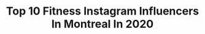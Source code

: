 ---
title: Top 10 Fitness Instagram Influencers In Montreal In 2020
description: >-
  Find top fitness Instagram influencers in Montreal in 2020. Most popular hashtags: #fitness #montreal #happy #travel.
platform: Instagram
profiles:
  - username: "roballenfitness"
    fullname: >-
      Rob Allen | Coach
    location: "Canada"
    followers: 184128
    engagement: 106
    commentsToLikes: 0.015101
    avatar: "https://scontent-amt2-1.cdninstagram.com/v/t51.2885-19/s320x320/87666021_520994835219648_9057301594437058560_n.jpg?_nc_ht=scontent-amt2-1.cdninstagram.com&_nc_ohc=CjK6aBqBQqkAX_hXh2P&oh=cabaae551873e31d7cf3f0636c4ad6b0&oe=5EB1B787"
    verified: false
    hashtags: "#bodybuildinglife, #creatinemonohydrate, #legexercises, #bodyweightworkouts"
  - username: "tnt__mma"
    fullname: >-
      Nordine taleb
    location: "Canada"
    followers: 13625
    engagement: 307
    commentsToLikes: 0.022437
    avatar: "https://scontent-lhr8-1.cdninstagram.com/v/t51.2885-19/s320x320/50215725_534544317053450_5584435461738201088_n.jpg?_nc_ht=scontent-lhr8-1.cdninstagram.com&_nc_ohc=gfykX_bwZDEAX9ly-9b&oh=a5aa162bc5428b669059b8d4ea3a9118&oe=5EB32AE0"
    verified: true
    hashtags: "#calisthenics, #bjj, #grappling, #fitness"
  - username: "christopher_the_pig"
    fullname: >-
      Christopher the Pig
    location: "Canada"
    followers: 81458
    engagement: 346
    commentsToLikes: 0.017487
    avatar: "https://scontent-lhr8-1.cdninstagram.com/v/t51.2885-19/s320x320/37979624_2173903782879357_3913057025923219456_n.jpg?_nc_ht=scontent-lhr8-1.cdninstagram.com&_nc_ohc=m8tVBxzbxNUAX-agOnn&oh=3746ccccfa1145015641e41aa0922085&oe=5EBA85B3"
    verified: true
    hashtags: "#oldport, #fairmontlcm, #sundayvibes, #pinkpig"
  - username: "annita_mompellert"
    fullname: >-
      Anne Laura
    location: "Canada"
    followers: 54801
    engagement: 328
    commentsToLikes: 0.099232
    avatar: "https://scontent-ams4-1.cdninstagram.com/v/t51.2885-19/s320x320/66255393_350729492514771_7859376103947763712_n.jpg?_nc_ht=scontent-ams4-1.cdninstagram.com&_nc_ohc=r8t2hhW13poAX-BN5Yz&oh=16f3ee9ecda3863ced4ad9756071d776&oe=5EBAAD35"
    verified: false
    hashtags: "#mtlphotography, #mtlfriday, #christiancreative, #styleblogger"
  - username: "elobouffard"
    fullname: >-
      ELODIE BOUFFARD
    location: "Canada"
    followers: 40456
    engagement: 300
    commentsToLikes: 0.060868
    avatar: "https://scontent-atl3-1.cdninstagram.com/v/t51.2885-19/s320x320/91978229_1071568859876763_2585990591921782784_n.jpg?_nc_ht=scontent-atl3-1.cdninstagram.com&_nc_ohc=hYcvDNWyvQIAX9X8I_a&oh=1d830fcc2beebae1688d6d48eac5e4a1&oe=5EB905EF"
    verified: false
    hashtags: "#puffyjacket, #loungeunderwear, #thinking, #foodporn"
  - username: "cp0031"
    fullname: >-
      Carey Price
    location: "Canada"
    followers: 227996
    engagement: 1274
    commentsToLikes: 0.009050
    avatar: "https://scontent-ams4-1.cdninstagram.com/v/t51.2885-19/s320x320/67121850_668179790328509_3274428851098222592_n.jpg?_nc_ht=scontent-ams4-1.cdninstagram.com&_nc_ohc=TChteaCNhUAAX-hmeDT&oh=01a48425cfc1dff1e6f681fa63965fa2&oe=5EB8FD36"
    verified: true
    hashtags: "#bellletstalk, #feedkidsnow, #breakfastclubcanada, #allout"
  - username: "daksthetics"
    fullname: >-
      Dakota Unrau
    location: "Canada"
    followers: 60902
    engagement: 283
    commentsToLikes: 0.038826
    avatar: "https://scontent-ams4-1.cdninstagram.com/v/t51.2885-19/s320x320/75225551_1191435507724324_5376710532403298304_n.jpg?_nc_ht=scontent-ams4-1.cdninstagram.com&_nc_ohc=IlEu83lPMYYAX80xoi5&oh=f58e02b78294145b0094b3218c23064e&oe=5EB8D8A9"
    verified: false
    hashtags: "#biceps, #rise, #fitness, #armdayeveryday"
  - username: "shreddedd_chicken"
    fullname: >-
      Ron Lee 🐔🇹🇼🇨🇦
    location: "Canada"
    followers: 40252
    engagement: 388
    commentsToLikes: 0.026246
    avatar: "https://scontent-ssn1-1.cdninstagram.com/v/t51.2885-19/s320x320/87403436_245386426481853_2288627083779244032_n.jpg?_nc_ht=scontent-ssn1-1.cdninstagram.com&_nc_ohc=TNsUc4NavpkAX-0jvNV&oh=ce00f39f7c3b85e03baee37cebf8b279&oe=5EB2573E"
    verified: false
    hashtags: "#homeworkouts, #fitnessaddict, #beachlife, #supplement"
  - username: "caylinleia"
    fullname: >-
      Caylin Leia
    location: "Canada"
    followers: 5807
    engagement: 667
    commentsToLikes: 0.063893
    avatar: "https://scontent-ssn1-1.cdninstagram.com/v/t51.2885-19/s320x320/83806065_715670005627659_4629393000357691392_n.jpg?_nc_ht=scontent-ssn1-1.cdninstagram.com&_nc_ohc=wKD1ljTXTA8AX8eRotu&oh=d92a228a6f4f7e530b665388d7fecb0c&oe=5EA0B350"
    verified: false
    hashtags: "#yoga, #travelinspiration, #palazzoducale, #dance"
  - username: "mouna._b"
    fullname: >-
      𝓜𝓞𝓤𝓝𝓐 🇲🇦🇨🇦
    location: "Canada"
    followers: 5146
    engagement: 1287
    commentsToLikes: 0.072206
    avatar: "https://scontent-lhr8-1.cdninstagram.com/v/t51.2885-19/s320x320/84362419_227389141736397_2002640557456752640_n.jpg?_nc_ht=scontent-lhr8-1.cdninstagram.com&_nc_ohc=C0rT88gqUAUAX-Bo9KY&oh=608daa96119d86d76a778006b9ab8301&oe=5EBB8ACF"
    verified: false
    hashtags: "#happy, #dedication, #dunebuggy, #lantern"
---